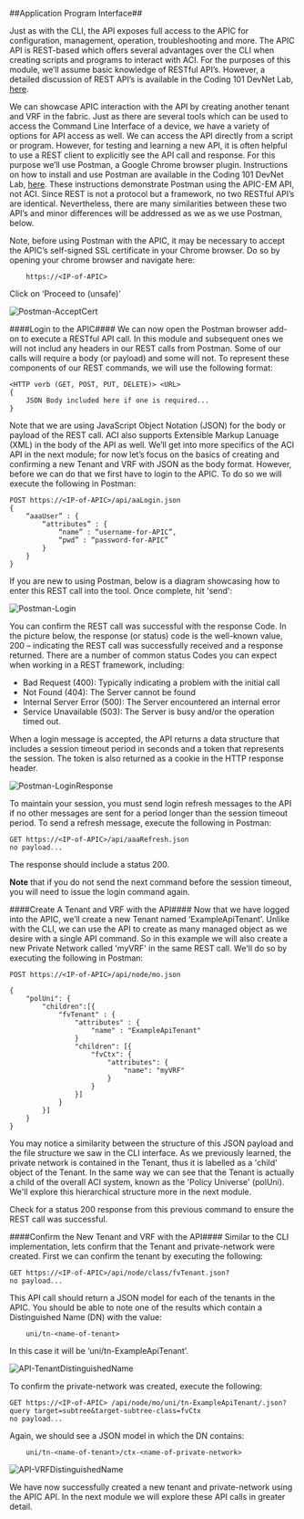 ##Application Program Interface##

Just as with the CLI, the API exposes full access to the APIC for configuration, management, operation, troubleshooting and more.  The APIC API is REST-based which offers several advantages over the CLI when creating scripts and programs to interact with ACI.  For the purposes of this module, we’ll assume basic knowledge of RESTful API’s. However, a detailed discussion of REST API’s is available in the Coding 101 DevNet Lab, [here]( https://learninglabs.cisco.com/lab/aci/step/1). 

We can showcase APIC interaction with the API by creating another tenant and VRF in the fabric.  Just as there are several tools which can be used to access the Command Line Interface of a device, we have a variety of options for API access as well.  We can access the API directly from a script or program. However, for testing and learning a new API, it is often helpful to use a REST client to explicitly see the API call and response. For this purpose we’ll use Postman, a Google Chrome browser plugin. Instructions on how to install and use Postman are available in the Coding 101 DevNet Lab, [here]( https://learninglabs.cisco.com/lab/aci/step/1). These instructions demonstrate Postman using the APIC-EM API, not ACI. Since REST is not a protocol but a framework, no two RESTful API’s are identical.  Nevertheless, there are many similarities between these two API’s and minor differences will be addressed as we as we use Postman, below.

Note, before using Postman with the APIC, it may be necessary to accept the APIC’s self-signed SSL certificate in your Chrome browser. Do so by opening your chrome browser and navigate here:

```
	https://<IP-of-APIC>
```


Click on ‘Proceed to <IP-of-APIC> (unsafe)’
 
![Postman-AcceptCert](https://github.com/bgosselin/ACI-Learning-Modules/blob/master/Foundation/Module%201%20-%20APIC%20Interfaces/Content/Postman-AcceptCert.png)

####Login to the APIC####
We can now open the Postman browser add-on to execute a RESTful API call.  In this module and subsequent ones we will not includ any headers in our REST calls from Postman.  Some of our calls will require a body (or payload) and some will not.  To represent these components of our REST commands, we will use the following format:

```
<HTTP verb (GET, POST, PUT, DELETE)> <URL>
{
	JSON Body included here if one is required...
} 
```

Note that we are using JavaScript Object Notation (JSON) for the body or payload of the REST call.  ACI also supports Extensible Markup Lanuage (XML) in the body of the API as well. We’ll get into more specifics of the ACI API in the next module; for now let’s focus on the basics of creating and confirming a new Tenant and VRF with JSON as the body format. However, before we can do that we first have to login to the APIC.  To do so we will execute the following in Postman:

```
POST https://<IP-of-APIC>/api/aaLogin.json
{
	“aaaUser” : {
		“attributes” : {
			“name” : “username-for-APIC”,
			“pwd” : “password-for-APIC”
		}
	}
}
```
If you are new to using Postman, below is a diagram showcasing how to enter this REST call into the tool. Once complete, hit 'send':
 
![Postman-Login](https://github.com/bgosselin/ACI-Learning-Modules/blob/master/Foundation/Module%201%20-%20APIC%20Interfaces/Content/Postman-Login.png)



You can confirm the REST call was successful with the response Code.  In the picture below, the response (or status) code is the well-known value, 200 – indicating the REST call was successfully received and a response returned. There are a number of common status Codes you can expect when working in a REST framework, including:
- Bad Request (400): Typically indicating a problem with the initial call 
- Not Found (404): The Server cannot be found
- Internal Server Error (500): The Server encountered an internal error
- Service Unavailable (503): The Server is busy and/or the operation timed out.


When a login message is accepted, the API returns a data structure that includes a session timeout period in seconds and a token that represents the session. The token is also returned as a cookie in the HTTP response header. 
 
![Postman-LoginResponse](https://github.com/bgosselin/ACI-Learning-Modules/blob/master/Foundation/Module%201%20-%20APIC%20Interfaces/Content/Postman-LoginResponse.png)



To maintain your session, you must send login refresh messages to the API if no other messages are sent for a period longer than the session timeout period. To send a refresh message, execute the following in Postman:

```
GET	https://<IP-of-APIC>/api/aaaRefresh.json
no payload...
```


The response should include a status 200.

**Note** that if you do not send the next command before the session timeout, you will need to issue the login command again.

####Create A Tenant and VRF with the API####
Now that we have logged into the APIC, we’ll create a new Tenant named ‘ExampleApiTenant’. Unlike with the CLI, we can use the API to create as many managed object as we desire with a single API command.  So in this example we will also create a new Private Network called 'myVRF' in the same REST call. We'll do so by executing the following in Postman:

```
POST https://<IP-of-APIC>/api/node/mo.json

{
	"polUni": {
      	"children":[{
          	"fvTenant" : {
              	"attributes" : {
                  	"name" : "ExampleApiTenant"
              	}
              	"children": [{
              		"fvCtx": {
                        "attributes": {
                            "name": "myVRF"
                        }
                    }
              	}]
          	}
      	}]
	}
}
```
You may notice a similarity between the structure of this JSON payload and the file structure we saw in the CLI interface.  As we previously learned, the private network is contained in the Tenant, thus it is labelled as a 'child' object of the Tenant.  In the same way we can see that the Tenant is actually a child of the overall ACI system, known as the 'Policy Universe' (polUni).  We'll explore this hierarchical structure more in the next module.
    
Check for a status 200 response from this previous command to ensure the REST call was successful.



####Confirm the New Tenant and VRF with the API####
Similar to the CLI implementation, lets confirm that the Tenant and private-network were created.  First we can confirm the tenant by executing the following:
```
GET https://<IP-of-APIC>/api/node/class/fvTenant.json?
no payload...
```



This API call should return a JSON model for each of the tenants in the APIC.  You should be able to note one of the results which contain a Distinguished Name (DN) with the value:

```
	uni/tn-<name-of-tenant>
```


In this case it will be ‘uni/tn-ExampleApiTenant’.

![API-TenantDistinguishedName](https://github.com/bgosselin/ACI-Learning-Modules/blob/master/Foundation/Module%201%20-%20APIC%20Interfaces/Content/API-TenantDistinguishedName.png)



To confirm the private-network was created, execute the following:

```
GET	https://<IP-of-APIC> /api/node/mo/uni/tn-ExampleApiTenant/.json?query target=subtree&target-subtree-class=fvCtx
no payload...
```



Again, we should see a JSON model in which the DN contains:

```
 	uni/tn-<name-of-tenant>/ctx-<name-of-private-network>
```


![API-VRFDistinguishedName](https://github.com/bgosselin/ACI-Learning-Modules/blob/master/Foundation/Module%201%20-%20APIC%20Interfaces/Content/API-VRFDistinguishedName.png)



We have now successfully created a new tenant and private-network using the APIC API.  In the next module we will explore these API calls in greater detail.
